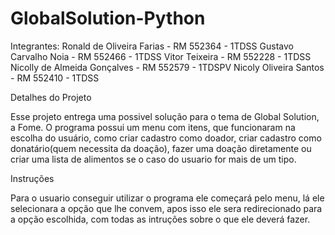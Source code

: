 # GlobalSolution-Python

Integrantes:
Ronald de Oliveira Farias - RM 552364 - 1TDSS
Gustavo Carvalho Noia - RM 552466 - 1TDSS
Vitor Teixeira - RM 552228 - 1TDSS
Nicolly de Almeida Gonçalves - RM 552579 - 1TDSPV
Nicoly Oliveira Santos - RM 552410 - 1TDSS

Detalhes do Projeto

Esse projeto entrega uma possivel solução para o tema de Global Solution, a Fome. O programa possui um menu com itens, que funcionaram na escolha do usuário, como criar cadastro como doador, criar cadastro como donatário(quem necessita da doação), fazer uma doação diretamente ou criar uma lista de alimentos se o caso do usuario for mais de um tipo.

Instruções

Para o usuario conseguir utilizar o programa ele começará pelo menu, lá ele selecionara a opção que lhe convem, apos isso ele sera redirecionado para a opção escolhida, com todas as intruções sobre o que ele deverá fazer.